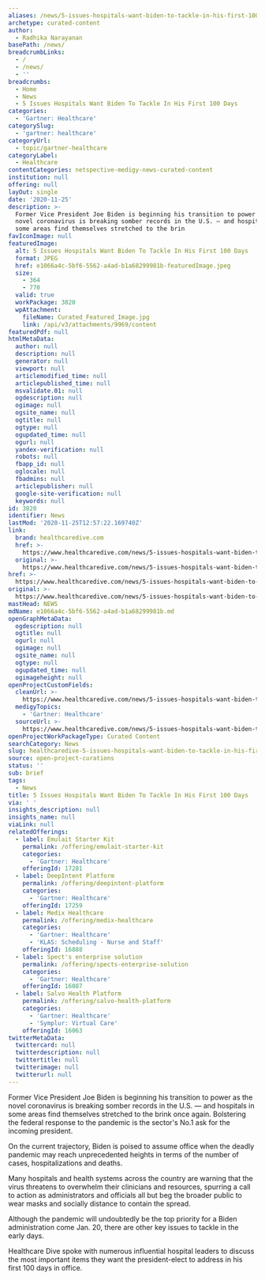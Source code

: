 ```yaml
---
aliases: /news/5-issues-hospitals-want-biden-to-tackle-in-his-first-100-days
archetype: curated-content
author:
  - Radhika Narayanan
basePath: /news/
breadcrumbLinks:
  - /
  - /news/
  - ''
breadcrumbs:
  - Home
  - News
  - 5 Issues Hospitals Want Biden To Tackle In His First 100 Days
categories:
  - 'Gartner: Healthcare'
categorySlug:
  - 'gartner: healthcare'
categoryUrl:
  - topic/gartner-healthcare
categoryLabel:
  - Healthcare
contentCategories: netspective-medigy-news-curated-content
institution: null
offering: null
layOut: single
date: '2020-11-25'
description: >-
  Former Vice President Joe Biden is beginning his transition to power as the
  novel coronavirus is breaking somber records in the U.S. — and hospitals in
  some areas find themselves stretched to the brin
favIconImage: null
featuredImage:
  alt: 5 Issues Hospitals Want Biden To Tackle In His First 100 Days
  format: JPEG
  href: e1066a4c-5bf6-5562-a4ad-b1a68299981b-featuredImage.jpeg
  size:
    - 364
    - 770
  valid: true
  workPackage: 3820
  wpAttachment:
    fileName: Curated_Featured_Image.jpg
    link: /api/v3/attachments/9969/content
featuredPdf: null
htmlMetaData:
  author: null
  description: null
  generator: null
  viewport: null
  articlemodified_time: null
  articlepublished_time: null
  msvalidate.01: null
  ogdescription: null
  ogimage: null
  ogsite_name: null
  ogtitle: null
  ogtype: null
  ogupdated_time: null
  ogurl: null
  yandex-verification: null
  robots: null
  fbapp_id: null
  oglocale: null
  fbadmins: null
  articlepublisher: null
  google-site-verification: null
  keywords: null
id: 3820
identifier: News
lastMod: '2020-11-25T12:57:22.169740Z'
link:
  brand: healthcaredive.com
  href: >-
    https://www.healthcaredive.com/news/5-issues-hospitals-want-biden-to-tackle-in-his-first-100-days/588668/
  original: >-
    https://www.healthcaredive.com/news/5-issues-hospitals-want-biden-to-tackle-in-his-first-100-days/588668/
href: >-
  https://www.healthcaredive.com/news/5-issues-hospitals-want-biden-to-tackle-in-his-first-100-days/588668/
original: >-
  https://www.healthcaredive.com/news/5-issues-hospitals-want-biden-to-tackle-in-his-first-100-days/588668/
mastHead: NEWS
mdName: e1066a4c-5bf6-5562-a4ad-b1a68299981b.md
openGraphMetaData:
  ogdescription: null
  ogtitle: null
  ogurl: null
  ogimage: null
  ogsite_name: null
  ogtype: null
  ogupdated_time: null
  ogimageheight: null
openProjectCustomFields:
  cleanUrl: >-
    https://www.healthcaredive.com/news/5-issues-hospitals-want-biden-to-tackle-in-his-first-100-days/588668/
  medigyTopics:
    - 'Gartner: Healthcare'
  sourceUrl: >-
    https://www.healthcaredive.com/news/5-issues-hospitals-want-biden-to-tackle-in-his-first-100-days/588668/
openProjectWorkPackageType: Curated Content
searchCategory: News
slug: healthcaredive-5-issues-hospitals-want-biden-to-tackle-in-his-first-100-days
source: open-project-curations
status: ''
sub: brief
tags:
  - News
title: 5 Issues Hospitals Want Biden To Tackle In His First 100 Days
via: ' '
insights_description: null
insights_name: null
viaLink: null
relatedOfferings:
  - label: Emulait Starter Kit
    permalink: /offering/emulait-starter-kit
    categories:
      - 'Gartner: Healthcare'
    offeringId: 17281
  - label: DeepIntent Platform
    permalink: /offering/deepintent-platform
    categories:
      - 'Gartner: Healthcare'
    offeringId: 17259
  - label: Medix Healthcare
    permalink: /offering/medix-healthcare
    categories:
      - 'Gartner: Healthcare'
      - 'KLAS: Scheduling - Nurse and Staff'
    offeringId: 16888
  - label: Spect's enterprise solution
    permalink: /offering/spects-enterprise-solution
    categories:
      - 'Gartner: Healthcare'
    offeringId: 16087
  - label: Salvo Health Platform
    permalink: /offering/salvo-health-platform
    categories:
      - 'Gartner: Healthcare'
      - 'Symplur: Virtual Care'
    offeringId: 16063
twitterMetaData:
  twittercard: null
  twitterdescription: null
  twittertitle: null
  twitterimage: null
  twitterurl: null
---
```

<p>Former Vice President Joe Biden is beginning his transition to power as the novel coronavirus is breaking somber records in the U.S. — and hospitals in some areas find themselves stretched to the brink once again. Bolstering the federal response to the pandemic is the sector's No.1 ask for the incoming president.</p><p>On the current trajectory, Biden is poised to assume office when the deadly pandemic may reach unprecedented heights in terms of the number of cases, hospitalizations and deaths.&nbsp;&nbsp;</p><p>Many hospitals and health systems across the country are warning that the virus threatens to overwhelm their clinicians and resources, spurring a call to action as administrators and officials all but beg the broader public to wear masks and socially distance to contain the spread.&nbsp;</p><p>Although the pandemic will undoubtedly be the top priority for a Biden administration come Jan. 20, there are other key issues to tackle in the early days.&nbsp;</p><p>Healthcare Dive spoke with numerous influential hospital leaders to discuss the most important items they want the president-elect to address in his first 100 days in office.&nbsp;</p>